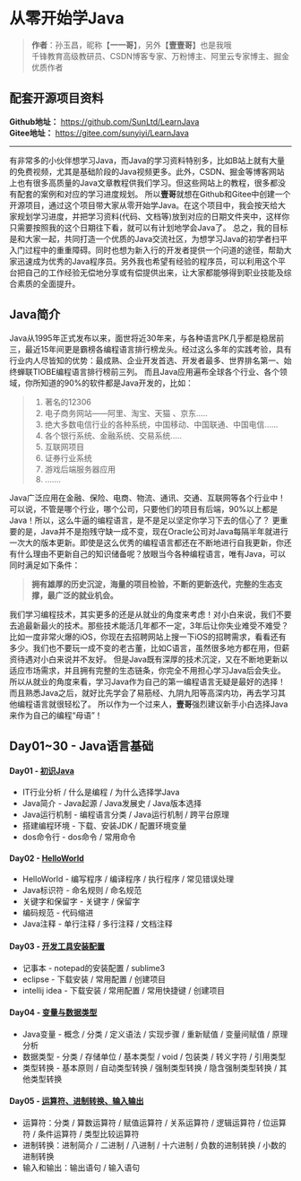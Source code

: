 # 从零开始学Java
> **作者**：孙玉昌，昵称【**一一哥**】，另外【**壹壹哥**】也是我哦 </br>
> 千锋教育高级教研员、CSDN博客专家、万粉博主、阿里云专家博主、掘金优质作者

## 配套开源项目资料
**Github地址：** https://github.com/SunLtd/LearnJava </br>
**Gitee地址：** https://gitee.com/sunyiyi/LearnJava

---

有非常多的小伙伴想学习Java，而Java的学习资料特别多，比如B站上就有大量的免费视频，尤其是基础阶段的Java视频更多。此外，CSDN、掘金等博客网站上也有很多高质量的Java文章教程供我们学习。但这些网站上的教程，很多都没有配套的案例和对应的学习进度规划。
所以**壹哥**就想在Github和Gitee中创建一个开源项目，通过这个项目带大家从零开始学Java。在这个项目中，我会按天给大家规划学习进度，并把学习资料(代码、文档等)放到对应的日期文件夹中，这样你只需要按照我的这个日期往下看，就可以有计划地学会Java了。
总之，我的目标是和大家一起，共同打造一个优质的Java交流社区，为想学习Java的初学者扫平入门过程中的重重障碍。同时也想为新入行的开发者提供一个问道的途径，帮助大家迅速成为优秀的Java程序员。另外我也希望有经验的程序员，可以利用这个平台把自己的工作经验无偿地分享或有偿提供出来，让大家都能够得到职业技能及综合素质的全面提升。

## Java简介
Java从1995年正式发布以来，面世将近30年来，与各种语言PK几乎都是稳居前三，最近15年间更是霸榜各编程语言排行榜龙头。经过这么多年的实践考验，具有行业内人尽皆知的优势：最成熟、企业开发首选、开发者最多、世界排名第一、始终蝉联TIOBE编程语言排行榜前三列。
而且Java应用遍布全球各个行业、各个领域，你所知道的90%的软件都是Java开发的，比如：
> 1. 著名的12306
> 2. 电子商务网站——阿里、淘宝、天猫 、京东.....
> 3. 绝大多数电信行业的各种系统，中国移动、中国联通、中国电信......
> 4. 各个银行系统、金融系统、交易系统.....
> 5. 互联网项目
> 6. 证券行业系统
> 7. 游戏后端服务器应用
> 8. .......

Java广泛应用在金融、保险、电商、物流、通讯、交通、互联网等各个行业中！可以说，不管是哪个行业，哪个公司，只要他们的项目有后端，90%以上都是Java！所以，这么牛逼的编程语言，是不是足以坚定你学习下去的信心了？
更重要的是，Java并不是抱残守缺一成不变，现在Oracle公司对Java每隔半年就进行一次大的版本更新。即使是这么优秀的编程语言都还在不断地进行自我更新，你还有什么理由不更新自己的知识储备呢？放眼当今各种编程语言，唯有Java，可以同时满足如下条件：
> **拥有雄厚的历史沉淀，海量的项目检验，不断的更新迭代，完整的生态支撑，最广泛的就业机会。**

我们学习编程技术，其实更多的还是从就业的角度来考虑！对小白来说，我们不要去追最新最火的技术。那些技术能活几年都不一定，3年后让你失业难受不难受？比如一度非常火爆的iOS，你现在去招聘网站上搜一下iOS的招聘需求，看看还有多少。我们也不要玩一成不变的老古董，比如C语言，虽然很多地方都在用，但薪资待遇对小白来说并不友好。
但是Java既有深厚的技术沉淀，又在不断地更新以适应市场需求，并且拥有完整的生态链条，你完全不用担心学习Java后会失业。所以从就业的角度来看，学习Java作为自己的第一编程语言无疑是最好的选择！而且熟悉Java之后，就好比先学会了易筋经、九阴九阳等高深内功，再去学习其他编程语言就很轻松了。
所以作为一个过来人，**壹哥**强烈建议新手小白选择Java来作为自己的编程“母语”！

## Day01~30 - Java语言基础

#### Day01 - [初识Java](https://github.com/SunLtd/LearnJava/blob/main/Day01-Java%E6%A6%82%E8%BF%B0%E4%B8%8E%E5%BC%80%E5%8F%91%E7%8E%AF%E5%A2%83%E6%90%AD%E5%BB%BA/01%E4%BB%8E%E9%9B%B6%E5%BC%80%E5%A7%8B%E5%AD%A6Java01%E4%B9%8B%E4%BD%A0%E4%B8%BA%E4%BB%80%E4%B9%88%E8%A6%81%E5%AD%A6Java%EF%BC%9F.pdf)

- IT行业分析 / 什么是编程 / 为什么选择学Java
- Java简介 - Java起源 / Java发展史 / Java版本选择
- Java运行机制 - 编程语言分类 / Java运行机制 / 跨平台原理
- 搭建编程环境 - 下载、安装JDK / 配置环境变量
- dos命令行 - dos命令 / 常用命令 

#### Day02 - [HelloWorld](https://github.com/SunLtd/LearnJava/blob/main/Day02-Helloworld%E3%80%81%E6%A0%87%E8%AF%86%E7%AC%A6%E3%80%81%E7%BC%96%E7%A0%81%E8%A7%84%E8%8C%83/06%E4%BB%8E%E9%9B%B6%E5%BC%80%E5%A7%8B%E5%AD%A6Java06%E4%B9%8B%E7%BC%96%E5%86%99%E7%AC%AC%E4%B8%80%E4%B8%AAJava%E7%A8%8B%E5%BA%8FHelloWorld.pdf)

- HelloWorld - 编写程序 / 编译程序 / 执行程序 / 常见错误处理
- Java标识符 - 命名规则 / 命名规范 
- 关键字和保留字 - 关键字 / 保留字 
- 编码规范 - 代码缩进 
- Java注释 - 单行注释 / 多行注释 / 文档注释

#### Day03 - [开发工具安装配置](https://github.com/SunLtd/LearnJava/blob/main/Day03-%E5%BC%80%E5%8F%91%E5%B7%A5%E5%85%B7%E7%9A%84%E5%AE%89%E8%A3%85%E9%85%8D%E7%BD%AE/08%E4%BB%8E%E9%9B%B6%E5%BC%80%E5%A7%8B%E5%AD%A6Java08%E4%B9%8B%E8%AE%B0%E4%BA%8B%E6%9C%AC%E4%B9%9F%E8%83%BD%E5%86%99Java.pdf)

- 记事本 - notepad的安装配置 / sublime3
- eclipse - 下载安装 / 常用配置 / 创建项目
- intellij idea - 下载安装 / 常用配置 / 常用快捷键 / 创建项目

#### Day04 - [变量与数据类型](https://github.com/SunLtd/LearnJava/blob/main/Day04-%E5%8F%98%E9%87%8F%E3%80%81%E6%95%B0%E6%8D%AE%E7%B1%BB%E5%9E%8B/11%E4%BB%8E%E9%9B%B6%E5%BC%80%E5%A7%8B%E5%AD%A6Java11%E4%B9%8BJava%E9%87%8C%E7%9A%84%E5%8F%98%E9%87%8F%E6%98%AF%E4%BB%80%E4%B9%88%EF%BC%9F.pdf)

- Java变量 - 概念 / 分类 / 定义语法 / 实现步骤 / 重新赋值 / 变量间赋值 / 原理分析
- 数据类型 - 分类 / 存储单位 / 基本类型 / void / 包装类 / 转义字符 / 引用类型
- 类型转换 - 基本原则 / 自动类型转换 / 强制类型转换 / 隐含强制类型转换 / 其他类型转换

#### Day05 - [运算符、进制转换、输入输出](https://github.com/SunLtd/LearnJava/blob/main/Day05-%E8%BF%90%E7%AE%97%E7%AC%A6%E3%80%81%E8%BF%9B%E5%88%B6%E8%BD%AC%E6%8D%A2%E3%80%81%E8%BE%93%E5%85%A5%E8%BE%93%E5%87%BA/14%E4%BB%8E%E9%9B%B6%E5%BC%80%E5%A7%8B%E5%AD%A6Java14%E4%B9%8BJava%E4%B8%AD%E9%83%BD%E6%9C%89%E5%93%AA%E4%BA%9B%E8%BF%90%E7%AE%97%E7%AC%A6%EF%BC%9F.pdf)

- 运算符：分类 / 算数运算符 / 赋值运算符 / 关系运算符 / 逻辑运算符 / 位运算符 / 条件运算符 / 类型比较运算符 
- 进制转换：进制简介 / 二进制 / 八进制 / 十六进制 / 负数的进制转换 / 小数的进制转换
- 输入和输出：输出语句 / 输入语句
